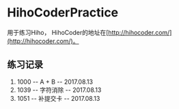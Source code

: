 # HihoCoderPractice

用于练习Hiho， HihoCoder的地址在[http://hihocoder.com/](http://hihocoder.com/)。

## 练习记录

1. 1000 -- A + B -- 2017.08.13
2. 1039 -- 字符消除 -- 2017.08.13
3. 1051 -- 补提交卡 -- 2017.08.13